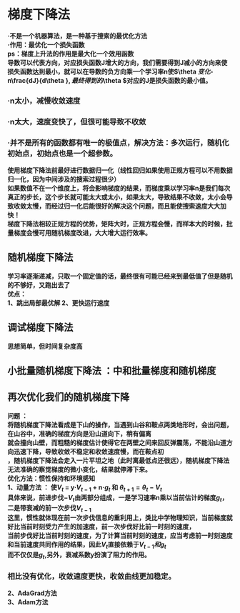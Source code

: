 # 梯度下降法
**·不是一个机器算法，是一种基于搜索的最优化方法**  
**·作用：最优化一个损失函数**  
**ps：梯度上升法的作用是最大化一个效用函数**  
**导数可以代表方向，对应损失函数J增大的方向，我们需要得到J减小的方向来使损失函数达到最小，就可以在导数的负方向乘一个学习率n使$\theta $变化$-n\frac{dJ}{d\theta }$,最终得到的$\theta $对应的J是损失函数的最小值。**  
### ·n太小，减慢收敛速度
### ·n太大，速度变快了，但很可能导致不收敛
### ·并不是所有的函数都有唯一的极值点，解决方法：多次运行，随机化初始点，初始点也是一个超参数。

**使用梯度下降法前最好进行数据归一化（线性回归如果使用正规方程可以不用数据归一化，因为中间涉及的搜索过程很少）  
如果数值不在一个维度上，将会影响梯度的结果，而梯度乘以学习率n是我们每次真正的步长，这个步长就可能太大或太小，如果太大，导致结果不收敛，太小会导致收敛太慢，而经过归一化后能很好的解决这个问题，而且能使搜索速度大大加快！**  
**梯度下降法相较正规方程的优势，矩阵大时，正规方程会慢，而样本大的时候，批量梯度会慢可用随机梯度改进，大大增大运行效率。**  

## 随机梯度下降法
**学习率逐渐递减，只取一个固定值的话，最终很有可能已经来到最低值了但是随机的不够好，又跑出去了  
优点：  
    1、跳出局部最优解
    2、更快运行速度**
## 调试梯度下降法
**思想简单，但时间复杂度高**
## 小批量随机梯度下降法 ：中和批量梯度和随机梯度

## 再次优化我们的随机梯度下降
**问题 ：  
    将随机梯度下降法看成是下山的操作，当遇到山谷和鞍点两类地形时，会出问题，在山谷中，准确的梯度方向是沿山道向下，稍有偏离  
    就会撞向山壁，而粗糙的梯度估计使得它在两壁之间来回反弹震荡，不能沿山道方向迅速下降，导致收敛不稳定和收敛速度慢，而在鞍点初  
    ，随机梯度下降法会走入一片平坦之地（此时离最低点还很远），随机梯度下降法无法准确的察觉梯度的微小变化，结果就停滞下来。**  
**优化方法：惯性保持和环境感知  
    1、动量方法 ： 使$V_{t}$ = y·$V_{t-1}$ + n·$g_{t}$ 和 $\theta_{t+1} = \theta_{t} - V_{t}$**  
    **具体来说，前进步伐$-V_{t}$由两部分组成，一是学习速率n乘以当前估计的梯度$g_{t}$，二是带衰减的前一次步伐$V_{t-1}$  
    这里，惯性就体现在前一次步伐信息的重利用上，类比中学物理知识，当前梯度就好比当前时刻受力产生的加速度，前一次步伐好比前一时刻的速度，  
    当前步伐好比当前时刻的速度，为了计算当前时刻的速度，应当考虑前一时刻速度和当前速度共同作用的结果，因此$V_{t}$直接依赖于$V_{t-1}和g_{t}$  
    而不仅仅是$g_{t}$,另外，衰减系数y扮演了阻力的作用。**  
### 相比没有优化，收敛速度更快，收敛曲线更加稳定。
**2、AdaGrad方法  
  3、Adam方法**
    

